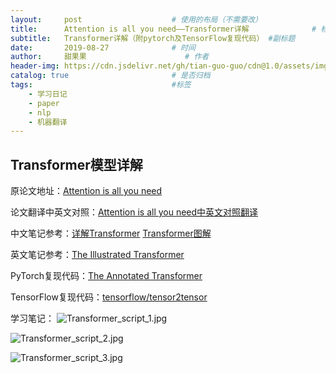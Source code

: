 ```yaml
---
layout:     post                    # 使用的布局（不需要改）
title:      Attention is all you need——Transformer详解              # 标题 
subtitle:   Transformer详解（附pytorch及TensorFlow复现代码） #副标题
date:       2019-08-27              # 时间
author:     甜果果                      # 作者
header-img: https://cdn.jsdelivr.net/gh/tian-guo-guo/cdn@1.0/assets/img/post-bg-2015.jpg    #这篇文章标题背景图片
catalog: true                       # 是否归档
tags:                               #标签
    - 学习日记
    - paper
    - nlp
    - 机器翻译
---
```


## Transformer模型详解

原论文地址：[Attention is all you need](https://arxiv.org/abs/1706.03762)

论文翻译中英文对照：[Attention is all you need中英文对照翻译](https://www.yiyibooks.cn/yiyibooks/Attention_Is_All_You_Need/index.html)

中文笔记参考：[详解Transformer](https://zhuanlan.zhihu.com/p/48508221)
            [Transformer图解](https://fancyerii.github.io/2019/03/09/transformer-illustrated/)

英文笔记参考：[The Illustrated Transformer](http://jalammar.github.io/illustrated-transformer/)

PyTorch复现代码：[The Annotated Transformer](http://nlp.seas.harvard.edu/2018/04/03/attention.html#)

TensorFlow复现代码：[tensorflow/tensor2tensor](https://github.com/tensorflow/tensor2tensor)

学习笔记：
![Transformer_script_1.jpg](https://cdn.jsdelivr.net/gh/tian-guo-guo/cdn@1.0/assets/img/blog/190827-Transformer_script_1.jpg)

![Transformer_script_2.jpg](https://cdn.jsdelivr.net/gh/tian-guo-guo/cdn@1.0/assets/img/blog/190827-Transformer_script_2.jpg)

![Transformer_script_3.jpg](https://cdn.jsdelivr.net/gh/tian-guo-guo/cdn@1.0/assets/img/blog/190827-Transformer_script_3.jpg)
